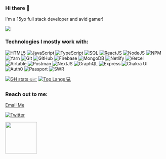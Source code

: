 ### Hi there 👋
I'm a 15yo full stack developer and avid gamer!

![](https://komarev.com/ghpvc/?username=faisalsayed10&color=red&style=flat-square&label=Profile+Views)

### Technologies I mostly work with:  
![HTML5](https://img.shields.io/badge/-HTML5-000000?style=flat&logo=HTML5)
![JavaScript](https://img.shields.io/badge/-JavaScript-000000?style=flat&logo=javascript)
![TypeScript](https://img.shields.io/badge/-TypeScript-000000?style=flat&logo=typescript&logoColor=007ACC)
![SQL](https://img.shields.io/badge/-SQL-000000?style=flat&logo=MySQL)
![ReactJS](https://img.shields.io/badge/-React-000000?style=flat&logo=React&logoColor=61DAFB)
![NodeJS](https://img.shields.io/badge/-Node.js-000000?style=flat&logo=node.js&logoColor=339933)
![NPM](https://img.shields.io/badge/-NPM-000000?style=flat&logo=npm&logoColor=339933)
![Yarn](https://img.shields.io/badge/-Yarn-000000?style=flat&logo=yarn&logoColor=F05032)
![Git](https://img.shields.io/badge/-Git-000000?style=flat&logo=git&logoColor=F05032)
![GitHub](https://img.shields.io/badge/-GitHub-000000?style=flat&logo=github&logoColor=339933)
![Firebase](https://img.shields.io/badge/-Firebase-000000?style=flat&logo=firebase&logoColor=FCC624)
![MongoDB](https://img.shields.io/badge/-MongoDB-000000?style=flat&logo=mongodb&logoColor=FCC624)
![Netlify](https://img.shields.io/badge/-Netlify-000000?style=flat&logo=netlify&logoColor=F05032)
![Vercel](https://img.shields.io/badge/-Vercel-000000?style=flat&logo=vercel&logoColor=61DAFB)
![Airtable](https://img.shields.io/badge/-Airtable-000000?style=flat&logo=airtable&logoColor=FCC624)
![Postman](https://img.shields.io/badge/-Postman-000000?style=flat&logo=postman&logoColor=F05032)
![NextJS](https://img.shields.io/badge/-Next.js-000000?style=flat&logo=next.js&logoColor=339933)
![GraphQL](https://img.shields.io/badge/-GraphQL-000000?style=flat&logo=graphql&logoColor=339933)
![Express](https://img.shields.io/badge/-Express-000000?style=flat&logo=express&logoColor=339933)
![Chakra UI](https://img.shields.io/badge/-ChakraUI-000000?style=flat&logo=chakraui&logoColor=339933)
![Auth0](https://img.shields.io/badge/-Auth0-000000?style=flat&logo=auth0&logoColor=339933)
![Passport](https://img.shields.io/badge/-Passport-000000?style=flat&logo=passport&logoColor=339933)
![SWR](https://img.shields.io/badge/-SWR-000000?style=flat&logo=swr&logoColor=339933)

[![GH stats 🔝📈](https://github-readme-stats.vercel.app/api?username=faisalsayed10&count_private=true&show_icons=true&theme=tokyonight&line_height=33&hide_rank=false)](https://github.com/faisalsayed10?tab=repositories&q=&type=public&language=)
[![Top Langs 💻](https://github-readme-stats.vercel.app/api/top-langs/?username=faisalsayed10&count_private=true&theme=onedark&line_height=30&hide=Java&layout=default)](https://github.com/faisalsayed10?tab=repositories&q=&type=source&language=)

### Reach out to me:

<p><a href="mailto:faisal.sayed502@gmail.com">Email Me</a></p>
<p><a href="https://twitter.com/faisal_sayed05" target="_blank"><img alt="Twitter" src="https://img.shields.io/badge/twitter-%231DA1F2.svg?&style=for-the-badge&logo=twitter&logoColor=white" /></a>
</p>

<a href="https://hackclub.com/"><img src="https://assets.hackclub.com/flag-orpheus-left.png" width="100"></a>
